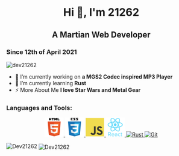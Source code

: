 <h1 align="center">Hi 👋, I'm 21262</h1>
<h2 align="center">A Martian Web Developer</h2>
<h3>Since 12th of April 2021</h3>

<p align="left"> <img src="https://komarev.com/ghpvc/?username=dev21262&label=Profile%20views&color=0e75b6&style=flat" alt="dev21262" /> </p>

- 🔭 I’m currently working on **a MGS2 Codec inspired MP3 Player**
- 🌱 I’m currently learning **Rust**
- ⚡ More About Me **I love Star Wars and Metal Gear**


<h3 align="left">Languages and Tools:</h3>
<p align="center">
    <a href="https://developer.mozilla.org/en-US/docs/Web/HTML" target="_blank">
        <img src="https://raw.githubusercontent.com/devicons/devicon/master/icons/html5/html5-original-wordmark.svg" alt="HTML5" width="50" height="50" />
    </a>
    <a href="https://developer.mozilla.org/en-US/docs/Web/CSS" target="_blank">
        <img src="https://raw.githubusercontent.com/devicons/devicon/master/icons/css3/css3-original-wordmark.svg" alt="CSS3" width="50" height="50" />
    </a>
    <a href="https://developer.mozilla.org/en-US/docs/Web/JavaScript" target="_blank">
        <img src="https://raw.githubusercontent.com/devicons/devicon/master/icons/javascript/javascript-original.svg" alt="JavaScript" width="50" height="50" />
    </a>
    <a href="https://react.dev/" target="_blank">
        <img src="https://raw.githubusercontent.com/devicons/devicon/master/icons/react/react-original-wordmark.svg" alt="React" width="50" height="50" />
    </a>
    <a href="https://www.rust-lang.org/" target="_blank">
        <img src="https://upload.wikimedia.org/wikipedia/commons/d/d5/Rust_programming_language_black_logo.svg" alt="Rust" width="50" height="50" />
    </a>
    <a href="https://git-scm.com/" target="_blank">
        <img src="https://www.vectorlogo.zone/logos/git-scm/git-scm-icon.svg" alt="Git" width="50" height="50" />
    </a>
</p>

<p><img align="left" src="https://github-readme-stats.vercel.app/api/top-langs?username=dev21262&show_icons=true&locale=en&layout=compact" alt="Dev21262" /></p>

<p>&nbsp;<img align="center" src="https://github-readme-stats.vercel.app/api?username=dev21262&show_icons=true&locale=en" alt="Dev21262" /></p>

